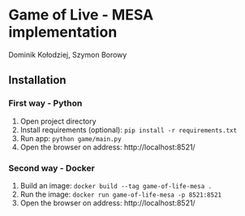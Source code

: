# Game of Live - MESA implementation

Dominik Kołodziej, Szymon Borowy


## Installation

### First way - Python

1. Open project directory
2. Install requirements (optional):
`pip install -r requirements.txt`
3. Run app:
`python game/main.py`
4. Open the browser on address: http://localhost:8521/


### Second way - Docker

1. Build an image:
`docker build --tag game-of-life-mesa .`
2. Run the image:
`docker run game-of-life-mesa -p 8521:8521`
3. Open the browser on address: http://localhost:8521/